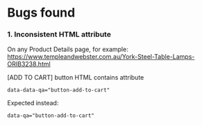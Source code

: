 Bugs found
==========


### 1. Inconsistent HTML attribute

On any Product Details page, for example:
https://www.templeandwebster.com.au/York-Steel-Table-Lamps-ORIB3238.html 

[ADD TO CART] button HTML contains attribute
	
	data-data-qa="button-add-to-cart"

Expected instead:
	
	data-qa="button-add-to-cart"
